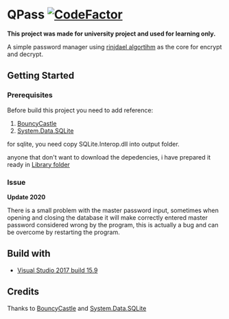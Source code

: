 # QPass [![CodeFactor](https://www.codefactor.io/repository/github/shiroechi/qpass-password-manager/badge)](https://www.codefactor.io/repository/github/shiroechi/qpass-password-manager)
**This project was made for university project and used for learning only.**

A simple password manager using [rinjdael algortihm](https://en.wikipedia.org/wiki/Advanced_Encryption_Standard) as the core for encrypt and decrypt.

## Getting Started
 
### Prerequisites
Before build this project you need to add reference:
1. [BouncyCastle](https://www.nuget.org/packages/BouncyCastle/)
2. [System.Data.SQLite](https://www.nuget.org/packages/System.Data.SQLite.Core/)

for sqlite, you need copy SQLite.Interop.dll into output folder.

anyone that don't want to download the depedencies, i have prepared it ready in [Library folder](/Library)

### Issue
**Update 2020**

There is a small problem with the master password input, sometimes when opening and closing the database it will make correctly entered master password considered wrong by the program, this is actually a bug and can be overcome by restarting the program.

## Build with
* [Visual Studio 2017 build 15.9](https://visualstudio.microsoft.com/downloads/)

## Credits
Thanks to [BouncyCastle](https://www.bouncycastle.org/) and [System.Data.SQLite](http://system.data.sqlite.org/index.html/doc/trunk/www/index.wiki)
